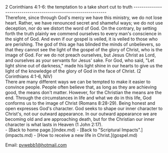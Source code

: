  <head> <title>(PVW) 2 Corinthians 4:1-6: the temptation to a take short cut to truth</title> <meta content="IE=9" http-equiv="X-UA-Compatible"></meta> <link href="css/page_style.css" rel="stylesheet" type="text/css"></link> </head><body><div class="page_style"> 2 Corinthians 4:1-6: the temptation to a take short cut to truth
----------------------------------------------------------------

<div class="p">Therefore, since through God's mercy we have this ministry, we do not lose heart. Rather, we have renounced secret and shameful ways; we do not use deception, nor do we distort the word of God. On the contrary, by setting forth the truth plainly we commend ourselves to every man's conscience in the sight of God. And even if our gospel is veiled, it is veiled to those who are perishing. The god of this age has blinded the minds of unbelievers, so that they cannot see the light of the gospel of the glory of Christ, who is the image of God. For we do not preach ourselves, but Jesus Christ as Lord, and ourselves as your servants for Jesus' sake. For God, who said, "Let light shine out of darkness," made his light shine in our hearts to give us the light of the knowledge of the glory of God in the face of Christ. (2 Corinthians 4:1-6, NIV)

</div>There are many different ways we can be tempted to make it easier to convince people. People often believe that, as long as they are achieving good, the means don't matter. However, for the Christian the means are the end. Through the circumstances in life and what we do in this life, God conforms us to the image of Christ (Romans 8:28-29). Being honest and open expresses God's character. God seeks to shape our inner character to Christ's, not our outward appearance. In our outward appearance we are becoming old and are approaching death, but for the Christian our inner character is what lasts in Heaven (1 John 2:17).

  </div>- [Back to home page.](index.md)
- [Back to "Scriptural Impacts".](impacts.md)
- [How to receive a new life in Christ.](gospel.md)

Email: [pvwebb1@hotmail.com](mailto:pvwebb1@hotmail.com)

